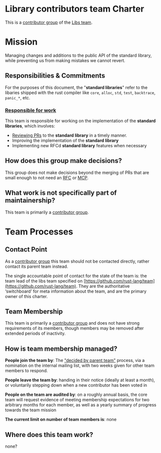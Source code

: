 # Library contributors team Charter

This is a [contributor group] of the [Libs team](./charter.md).

# Mission

Managing changes and additions to the public API of the standard library, while preventing us from making mistakes we cannot revert.

## Responsibilities & Commitments

For the purposes of this document, the "**standard libraries**" refer to the libaries shipped with the rust compiler like `core`, `alloc`, `std`, `test`, `backtrace`, `panic_*`, etc.


### [Responsible for work](../../common/darci.md#responsible-for-work)

This team is responsible for working on the implementation of the **standard libraries**, which involves:

 - [Reviewing PRs](https://std-dev-guide.rust-lang.org/reviewing.html) to the **standard library** in a timely manner.
 - Improving the implementation of the **standard library**
 - Implementing new RFCd **standard library** features when necessary

## How does this group make decisions?

This group does not make decisions beyond the merging of PRs that are small enough to not need an [RFC](../../common/rfc_fcp.md) or [MCP].

## What work is not specifically part of maintainership?

This team is primarily a [contributor group].

# Team Processes

## Contact Point

As a [contributor group] this team should not be contacted directly, rather contact its parent team instead.

The single accountable point of contact for the state of the team is: the team lead of the libs team specified on [https://github.com/rust-lang/team](https://github.com/rust-lang/team). They are the authoritative ‘switchboard’ for meta information about the team, and are the primary owner of this charter.

## Team Membership

This team is primarily a [contributor group] and does not have strong requirements of its members, though members may be removed after extended periods of inactivity.

## How is team membership managed?

**People join the team by**: The ["decided by parent team"](../../common/membership_changes.md#decided-by-parent-team) process, via a nomination on the internal mailing list, with two weeks given for other team members to respond.

**People leave the team by**: handing in their notice (ideally at least a month), or voluntarily stepping down when a new contributor has been voted in

**People on the team are audited by**: on a roughly annual basis, the core team will request evidence of meeting membership expectations for two arbitrary months for each member, as well as a yearly summary of progress towards the team mission

**The current limit on number of team members is**: none


## Where does this team work?

none?

 [MCP]: https://rust-lang.github.io/rfcs/2904-compiler-major-change-process.html
 [stability policy]: https://rust-lang.github.io/rfcs/1105-api-evolution.html
 [library-contributors]: ./group-contributors.md
 [API subteam]: ./subteam-api.md
 [contributor group]: ../common/subteam_types.md#contributor-groups

